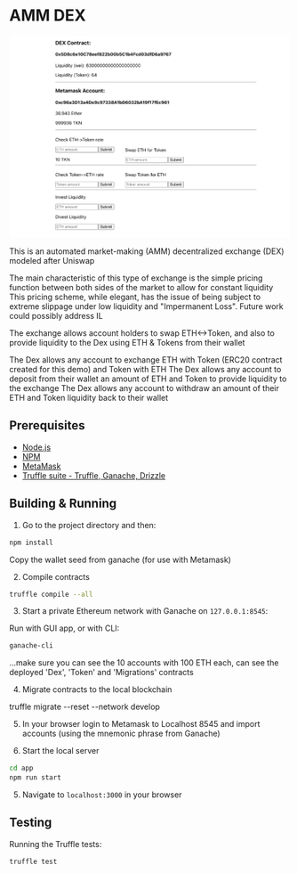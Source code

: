 # AMM DEX

<img alt="Image of Dex" src="img.png">

This is an automated market-making (AMM) decentralized exchange (DEX) modeled after Uniswap

The main characteristic of this type of exchange is the simple pricing function between both sides of the market to allow for constant liquidity
This pricing scheme, while elegant, has the issue of being subject to extreme slippage under low liquidity and "Impermanent Loss". Future work could possibly address IL

The exchange allows account holders to swap ETH<->Token, and also to provide liquidity to the Dex using ETH & Tokens from their wallet 

The Dex allows any account to exchange ETH with Token (ERC20 contract created for this demo) and Token with ETH
The Dex allows any account to deposit from their wallet an amount of ETH and Token to provide liquidity to the exchange
The Dex allows any account to withdraw an amount of their ETH and Token liquidity back to their wallet

## Prerequisites

- [Node.js](https://nodejs.org)
- [NPM](https://npm.org)
- [MetaMask](https://metamask.io/)
- [Truffle suite - Truffle, Ganache, Drizzle](https://trufflesuite.com/)

## Building & Running

1. Go to the project directory and then:

```bash
npm install
```

Copy the wallet seed from ganache (for use with Metamask)

2. Compile contracts

```bash
truffle compile --all
```

3. Start a private Ethereum network with Ganache on `127.0.0.1:8545`:

Run with GUI app, or with CLI:

```bash
ganache-cli
```

...make sure you can see the 10 accounts with 100 ETH each, can see the deployed 'Dex', 'Token' and 'Migrations' contracts

4. Migrate contracts to the local blockchain

truffle migrate --reset --network develop

5. In your browser login to Metamask to Localhost 8545 and import accounts (using the mnemonic phrase from Ganache)

4. Start the local server 

```bash
cd app
npm run start
```

5. Navigate to `localhost:3000` in your browser

## Testing

Running the Truffle tests:

```bash
truffle test
```